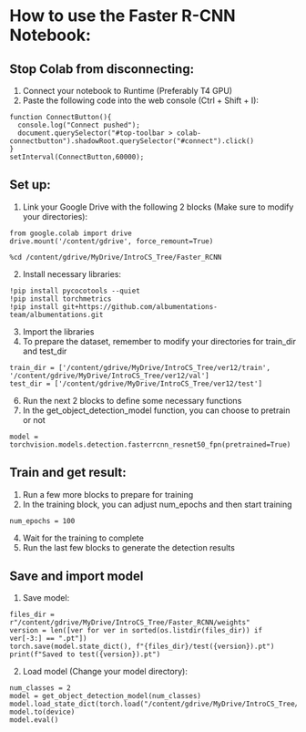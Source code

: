 # How to use the Faster R-CNN Notebook:
## Stop Colab from disconnecting:
1. Connect your notebook to Runtime (Preferably T4 GPU)
2. Paste the following code into the web console (Ctrl + Shift + I):
```
function ConnectButton(){
  console.log("Connect pushed");
  document.querySelector("#top-toolbar > colab-connectbutton").shadowRoot.querySelector("#connect").click()
}
setInterval(ConnectButton,60000);
```
## Set up:
1. Link your Google Drive with the following 2 blocks (Make sure to modify your directories):
```
from google.colab import drive
drive.mount('/content/gdrive', force_remount=True)
```
```
%cd /content/gdrive/MyDrive/IntroCS_Tree/Faster_RCNN
```
2. Install necessary libraries:
```
!pip install pycocotools --quiet
!pip install torchmetrics
!pip install git+https://github.com/albumentations-team/albumentations.git
```
3. Import the libraries
4. To prepare the dataset, remember to modify your directories for train_dir and test_dir
```
train_dir = ['/content/gdrive/MyDrive/IntroCS_Tree/ver12/train', '/content/gdrive/MyDrive/IntroCS_Tree/ver12/val']
test_dir = ['/content/gdrive/MyDrive/IntroCS_Tree/ver12/test']
```
6. Run the next 2 blocks to define some necessary functions
7. In the get_object_detection_model function, you can choose to pretrain or not
```
model = torchvision.models.detection.fasterrcnn_resnet50_fpn(pretrained=True)
```
## Train and get result:
1. Run a few more blocks to prepare for training
2. In the training block, you can adjust num_epochs and then start training
```
num_epochs = 100
```
4. Wait for the training to complete
5. Run the last few blocks to generate the detection results
## Save and import model
1. Save model:
```
files_dir = r"/content/gdrive/MyDrive/IntroCS_Tree/Faster_RCNN/weights"
version = len([ver for ver in sorted(os.listdir(files_dir)) if ver[-3:] == ".pt"])
torch.save(model.state_dict(), f"{files_dir}/test({version}).pt")
print(f"Saved to test({version}).pt")
```
2. Load model (Change your model directory):
```
num_classes = 2
model = get_object_detection_model(num_classes)
model.load_state_dict(torch.load("/content/gdrive/MyDrive/IntroCS_Tree/Faster_RCNN/weights/test(15).pt"))
model.to(device)
model.eval()
```
